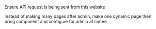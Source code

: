 Ensure API request is being sent from this website


Instead of making many pages after admin, make one dynamic page then bring component and configure for admin at oncee